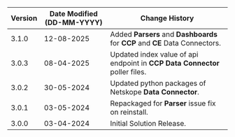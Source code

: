 | **Version** | **Date Modified (DD-MM-YYYY)** | **Change History**                          |
|-------------|--------------------------------|---------------------------------------------|
| 3.1.0       | 12-08-2025                     | Added **Parsers** and **Dashboards** for **CCP** and **CE** Data Connectors. |
| 3.0.3       | 08-04-2025                     | Updated index value of api endpoint in **CCP Data Connector** poller files. |
| 3.0.2       | 30-05-2024                     | Updated python packages of Netskope **Data Connector**. |
| 3.0.1       | 03-05-2024                     | Repackaged for **Parser** issue fix on reinstall.                    |
| 3.0.0       | 03-04-2024                     | Initial Solution Release.                    |
